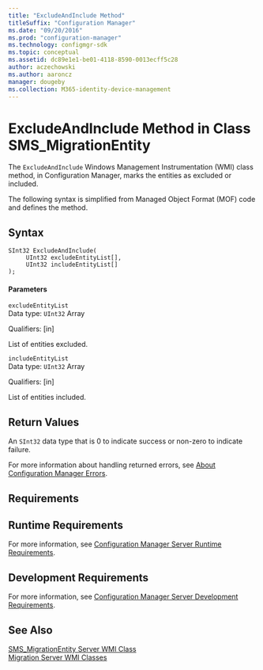 ```yaml
---
title: "ExcludeAndInclude Method"
titleSuffix: "Configuration Manager"
ms.date: "09/20/2016"
ms.prod: "configuration-manager"
ms.technology: configmgr-sdk
ms.topic: conceptual
ms.assetid: dc89e1e1-be01-4118-8590-0013ecff5c28
author: aczechowski
ms.author: aaroncz
manager: dougeby
ms.collection: M365-identity-device-management
---
```

# ExcludeAndInclude Method in Class SMS_MigrationEntity
The `ExcludeAndInclude` Windows Management Instrumentation (WMI) class method, in Configuration Manager, marks the entities as excluded or included.  

 The following syntax is simplified from Managed Object Format (MOF) code and defines the method.  

## Syntax  

```  
SInt32 ExcludeAndInclude(  
     UInt32 excludeEntityList[],  
     UInt32 includeEntityList[]  
);  
```  

#### Parameters  
 `excludeEntityList`  
 Data type: `UInt32` Array  

 Qualifiers: [in]  

 List of entities excluded.  

 `includeEntityList`  
 Data type: `UInt32` Array  

 Qualifiers: [in]  

 List of entities included.  

## Return Values  
 An  `SInt32` data type that is 0 to indicate success or non-zero to indicate failure.  

 For more information about handling returned errors, see [About Configuration Manager Errors](../../../../develop/core/understand/about-configuration-manager-errors.md).  

## Requirements  

## Runtime Requirements  
 For more information, see [Configuration Manager Server Runtime Requirements](../../../../develop/core/reqs/server-runtime-requirements.md).  

## Development Requirements  
 For more information, see [Configuration Manager Server Development Requirements](../../../../develop/core/reqs/server-development-requirements.md).  

## See Also  
 [SMS_MigrationEntity Server WMI Class](../../../../develop/reference/core/migration/sms_migrationentity-server-wmi-class.md)   
 [Migration Server WMI Classes](../../../../develop/reference/core/migration/migration-server-wmi-classes.md)
